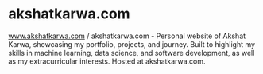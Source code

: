# akshatkarwa.com

www.akshatkarwa.com / akshatkarwa.com - Personal website of Akshat Karwa, showcasing my portfolio, projects, and journey. Built to highlight my skills in machine learning, data science, and software development, as well as my extracurricular interests. Hosted at akshatkarwa.com.
